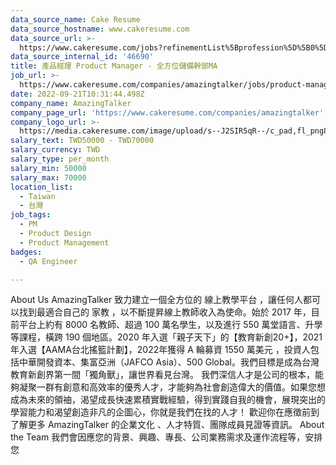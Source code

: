 ```yaml
---
data_source_name: Cake Resume
data_source_hostname: www.cakeresume.com
data_source_url: >-
  https://www.cakeresume.com/jobs?refinementList%5Bprofession%5D%5B0%5D=engineering_qa-engineer&refinementList%5Bsalary_type%5D=per_month&refinementList%5Bsalary_currency%5D=TWD&range%5Bsalary_range%5D%5Bmax%5D=600000
data_source_internal_id: '46690'
title: 產品經理 Product Manager - 全方位儲備幹部MA
job_url: >-
  https://www.cakeresume.com/companies/amazingtalker/jobs/product-manager-all-round-reserve-cadre-ma
date: 2022-09-21T10:31:44.498Z
company_name: AmazingTalker
company_page_url: 'https://www.cakeresume.com/companies/amazingtalker'
company_logo_url: >-
  https://media.cakeresume.com/image/upload/s--J2SIR5qR--/c_pad,fl_png8,h_200,w_200/v1631641971/kifa19wruvkuxf8qm37i.png
salary_text: TWD50000 - TWD70000
salary_currency: TWD
salary_type: per_month
salary_min: 50000
salary_max: 70000
location_list:
  - Taiwan
  - 台灣
job_tags:
  - PM
  - Product Design
  - Product Management
badges:
  - QA Engineer

---
```


About Us AmazingTalker 致力建立一個全方位的 線上教學平台 ，讓任何人都可以找到最適合自己的 家教 ，以不斷提昇線上教師收入為使命。始於 2017 年，目前平台上約有 8000 名教師、超過 100 萬名學生，以及進行 550 萬堂語言、升學等課程，橫跨 190 個地區。2020 年入選「親子天下」的【教育新創20+】，2021 年入選【AAMA台北搖籃計劃】，2022年獲得 A 輪募資 1550 萬美元 ，投資人包括中華開發資本、集富亞洲（JAFCO Asia）、500 Global。我們目標是成為台灣教育新創界第一間「獨角獸」，讓世界看見台灣。 我們深信人才是公司的根本，能夠凝聚一群有創意和高效率的優秀人才，才能夠為社會創造偉大的價值。如果您想成為未來的領䄂，渴望成長快速累積實戰經驗，得到實踐自我的機會，展現突出的學習能力和渴望創造非凡的企圖心，你就是我們在找的人才！ 歡迎你在應徵前到了解更多 AmazingTalker 的企業文化 、人才特質、團隊成員見證等資訊。 About the Team 我們會因應您的背景、興趣、專長、公司業務需求及運作流程等，安排您